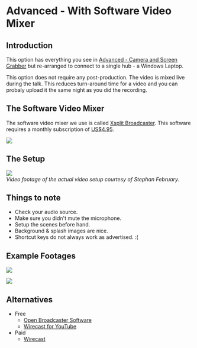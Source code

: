 # Advanced - With Software Video Mixer

## Introduction

This option has everything you see in [Advanced - Camera and Screen Grabber](../05_camera_and_screen_grabber) but re-arranged to connect to a single hub - a Windows Laptop.

This option does not require any post-production. The video is mixed live during the talk. This reduces turn-around time for a video and you can probaly upload it the same night as you did the recording.

## The Software Video Mixer

The software video mixer we use is called [Xsplit Broadcaster](https://www.xsplit.com/products/broadcaster?lang=en). This software requires a monthly subscription of [US$4.95](https://www.xsplit.com/buy/index?pp=WWW_NAVBAR&lang=en).

[![](http://img.youtube.com/vi/mV8EHl88wvQ/0.jpg)](http://www.youtube.com/watch?v=mV8EHl88wvQ)

## The Setup

[![](http://img.youtube.com/vi/ZJ5Rey9E3uI/0.jpg)](http://www.youtube.com/watch?v=ZJ5Rey9E3uI)<br/>*Video footage of the actual video setup courtesy of Stephan February.*

## Things to note

- Check your audio source.
- Make sure you didn't mute the microphone.
- Setup the scenes before hand.
- Background & splash images are nice.
- Shortcut keys do not always work as advertised. :(

## Example Footages

[![](http://img.youtube.com/vi/k99HSHQDsi4/0.jpg)](http://www.youtube.com/watch?v=k99HSHQDsi4)

[![](http://img.youtube.com/vi/2zwnH-k_oDo/0.jpg)](http://www.youtube.com/watch?v=2zwnH-k_oDo)

## Alternatives

- Free
	- [Open Broadcaster Software](https://obsproject.com/)
	- [Wirecast for YouTube](http://www.telestream.net/wirecastforyoutube/cb-landing.htm)
- Paid
	- [Wirecast](http://www.telestream.net/wirecast/overview.htm)